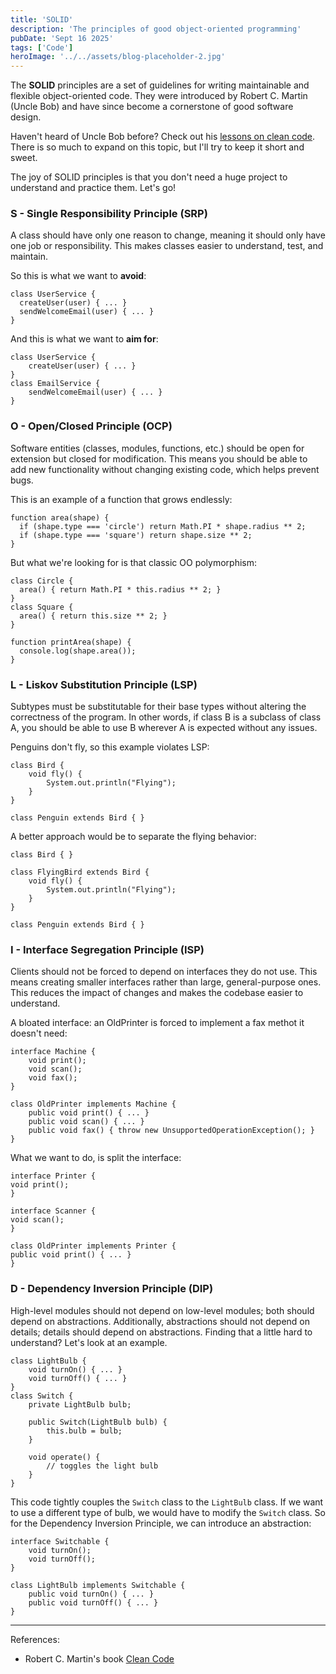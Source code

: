 ```yaml
---
title: 'SOLID'
description: 'The principles of good object-oriented programming'
pubDate: 'Sept 16 2025'
tags: ['Code']
heroImage: '../../assets/blog-placeholder-2.jpg'
---
```


The **SOLID** principles are a set of guidelines for writing maintainable and flexible object-oriented code. They were introduced by Robert C. Martin (Uncle Bob) and have since become a cornerstone of good software design. 

Haven't heard of Uncle Bob before? Check out his [lessons on clean code](https://www.youtube.com/watch?v=7EmboKQH8lM). There is so much to expand on this topic, but I'll try to keep it short and sweet.

The joy of SOLID principles is that you don't need a huge project to understand and practice them. Let's go!

### S - Single Responsibility Principle (SRP)
A class should have only one reason to change, meaning it should only have one job or responsibility. This makes classes easier to understand, test, and maintain.

So this is what we want to **avoid**:
```
class UserService {
  createUser(user) { ... }
  sendWelcomeEmail(user) { ... }
}
```

And this is what we want to **aim for**:
```
class UserService {
    createUser(user) { ... }
}
class EmailService {
    sendWelcomeEmail(user) { ... }
}
```

### O - Open/Closed Principle (OCP)
Software entities (classes, modules, functions, etc.) should be open for extension but closed for modification. This means you should be able to add new functionality without changing existing code, which helps prevent bugs.

This is an example of a function that grows endlessly:
```
function area(shape) {
  if (shape.type === 'circle') return Math.PI * shape.radius ** 2;
  if (shape.type === 'square') return shape.size ** 2;
}

```
But what we're looking for is that classic OO polymorphism:
```
class Circle {
  area() { return Math.PI * this.radius ** 2; }
}
class Square {
  area() { return this.size ** 2; }
}

function printArea(shape) {
  console.log(shape.area());
}
```

### L - Liskov Substitution Principle (LSP)
Subtypes must be substitutable for their base types without altering the correctness of the program. In other words, if class B is a subclass of class A, you should be able to use B wherever A is expected without any issues.

Penguins don't fly, so this example violates LSP:
```
class Bird {
    void fly() {
        System.out.println("Flying");
    }
}

class Penguin extends Bird { }
```

A better approach would be to separate the flying behavior:
```
class Bird { }

class FlyingBird extends Bird {
    void fly() {
        System.out.println("Flying");
    }
}

class Penguin extends Bird { }
````

### I - Interface Segregation Principle (ISP)
Clients should not be forced to depend on interfaces they do not use. This means creating smaller interfaces rather than large, general-purpose ones. This reduces the impact of changes and makes the codebase easier to understand.

A bloated interface: an OldPrinter is forced to implement a fax methot it doesn't need:
```
interface Machine {
    void print();
    void scan();
    void fax();
}

class OldPrinter implements Machine {
    public void print() { ... }
    public void scan() { ... }
    public void fax() { throw new UnsupportedOperationException(); }
}
```
What we want to do, is split the interface:
```
interface Printer {
void print();
}

interface Scanner {
void scan();
}

class OldPrinter implements Printer {
public void print() { ... }
}
```

### D - Dependency Inversion Principle (DIP)
High-level modules should not depend on low-level modules; both should depend on abstractions. Additionally, abstractions should not depend on details; details should depend on abstractions. 
Finding that a little hard to understand? Let's look at an example.

```
class LightBulb {
    void turnOn() { ... }
    void turnOff() { ... }
}
class Switch {
    private LightBulb bulb;

    public Switch(LightBulb bulb) {
        this.bulb = bulb;
    }

    void operate() {
        // toggles the light bulb
    }
}
```
This code tightly couples the `Switch` class to the `LightBulb` class. If we want to use a different type of bulb, we would have to modify the `Switch` class.
So for the Dependency Inversion Principle, we can introduce an abstraction:
```
interface Switchable {
    void turnOn();
    void turnOff();
}

class LightBulb implements Switchable {
    public void turnOn() { ... }
    public void turnOff() { ... }
}
```
---
References:
- Robert C. Martin's book [Clean Code](https://www.oreilly.com/library/view/clean-code-a/9780136083238/)
